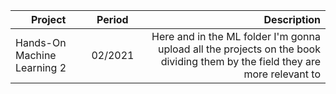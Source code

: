
| Project       | Period        | Description  |
| ------------- |:-------------:| -----:|
| Hands-On Machine Learning 2      | 02/2021 | Here and in the ML folder I'm gonna upload all the projects on the book dividing them by the field they are more relevant to |

